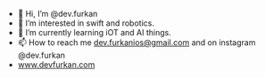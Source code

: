 - 👋 Hi, I’m @dev.furkan 
- 👀 I’m interested in swift and robotics.
- 🌱 I’m currently learning iOT and AI things.
- 📫 How to reach me dev.furkanios@gmail.com and on instagram @dev.furkan
- www.devfurkan.com


<!---
furkanio/furkanio is a ✨ special ✨ repository because its `README.md` (this file) appears on your GitHub profile.
You can click the Preview link to take a look at your changes.
--->

